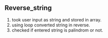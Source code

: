 ## Reverse_string

1. took user input as string and stored in array.
2. using loop converted string in reverse.
2. checked if entered string is palindrom or not.
